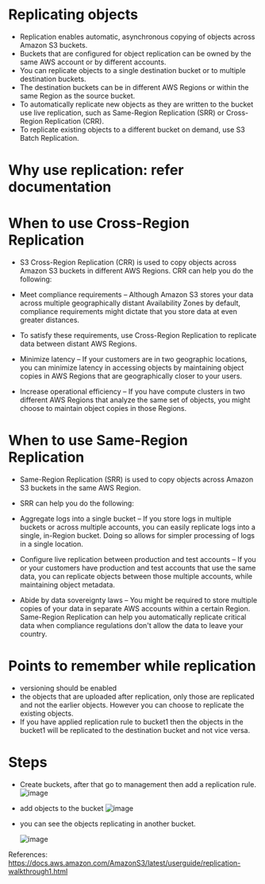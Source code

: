 # Replicating objects
- Replication enables automatic, asynchronous copying of objects across Amazon S3 buckets. 
- Buckets that are configured for object replication can be owned by the same AWS account or by different accounts.
- You can replicate objects to a single destination bucket or to multiple destination buckets. 
- The destination buckets can be in different AWS Regions or within the same Region as the source bucket.
- To automatically replicate new objects as they are written to the bucket use live replication, such as Same-Region Replication (SRR) or Cross-Region Replication (CRR).
- To replicate existing objects to a different bucket on demand, use S3 Batch Replication.

# Why use replication: refer documentation

# When to use Cross-Region Replication

- S3 Cross-Region Replication (CRR) is used to copy objects across Amazon S3 buckets in different AWS Regions. CRR can help you do the following:

- Meet compliance requirements – Although Amazon S3 stores your data across multiple geographically distant Availability Zones by default, compliance requirements might dictate that you store data at even greater distances.
-  To satisfy these requirements, use Cross-Region Replication to replicate data between distant AWS Regions.

- Minimize latency – If your customers are in two geographic locations, you can minimize latency in accessing objects by maintaining object copies in AWS Regions that are geographically closer to your users.

- Increase operational efficiency – If you have compute clusters in two different AWS Regions that analyze the same set of objects, you might choose to maintain object copies in those Regions.


# When to use Same-Region Replication
- Same-Region Replication (SRR) is used to copy objects across Amazon S3 buckets in the same AWS Region. 
- SRR can help you do the following:

- Aggregate logs into a single bucket – If you store logs in multiple buckets or across multiple accounts, you can easily replicate logs into a single, in-Region bucket.
Doing so allows for simpler processing of logs in a single location.

- Configure live replication between production and test accounts – If you or your customers have production and test accounts that use the same data, you can replicate objects between those multiple accounts, while maintaining object metadata.

- Abide by data sovereignty laws – You might be required to store multiple copies of your data in separate AWS accounts within a certain Region. Same-Region Replication can help you automatically replicate critical data when compliance regulations don't allow the data to leave your country.


# Points to remember while replication
- versioning should be enabled
- the objects that are uploaded after replication, only those are replicated and not the earlier objects. However you can choose to replicate the existing objects.
- If you have applied replication rule to bucket1 then the objects in the bucket1 will be replicated to the destination bucket and not vice versa.

# Steps
- Create buckets, after that go to management then add a replication rule.
  ![image](https://user-images.githubusercontent.com/85761276/200109496-db852901-7999-4b1c-806e-271e9bbc7767.png)

- add objects to the bucket
  ![image](https://user-images.githubusercontent.com/85761276/200109546-753a7410-d07f-4844-9927-d91d101f5b73.png)
 
- you can see the objects replicating in another bucket.

  ![image](https://user-images.githubusercontent.com/85761276/200109587-d68df276-2489-4592-aada-575fdf72564e.png)


References: https://docs.aws.amazon.com/AmazonS3/latest/userguide/replication-walkthrough1.html


